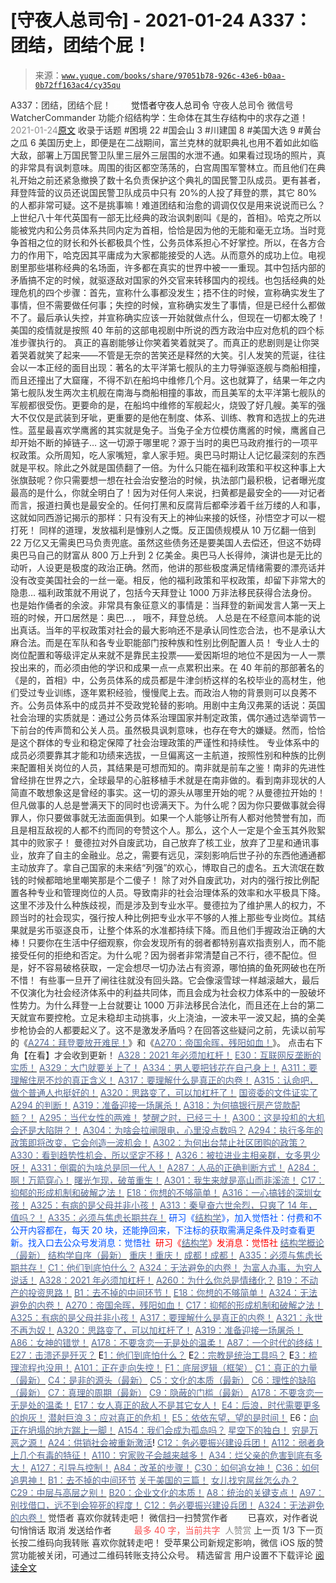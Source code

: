 # [守夜人总司令] - 2021-01-24 A337：团结，团结个屁！

> 来源：[`www.yuque.com/books/share/97051b78-926c-43e6-b0aa-0b72ff163ac4/cy35qu`](https://www.yuque.com/books/share/97051b78-926c-43e6-b0aa-0b72ff163ac4/cy35qu)

<ne-p id="520f42f3293818f927861ebbd5b15da4_p_0" data-lake-id="520f42f3293818f927861ebbd5b15da4_p_0"><ne-text id="u9b19bad4" style="color: rgb(51, 51, 51);">A337：团结，团结个屁！</ne-text></ne-p> <ne-p id="9e546bd5173d0c475d94aa85e03be74f" data-lake-id="9e546bd5173d0c475d94aa85e03be74f"><ne-text id="uc5024354" ne-fontsize="12" style="color: rgb(255, 255, 255);">原创</ne-text><ne-text id="u3d0609ed" ne-fontsize="14">觉悟者</ne-text><ne-text id="uebe316d8" ne-fontsize="14">守夜人总司令</ne-text></ne-p> <ne-p id="824dbd1e4b36b8e2e6b6fba2b647be3f" data-lake-id="824dbd1e4b36b8e2e6b6fba2b647be3f"><ne-text id="u5a8536bb" ne-fontsize="14" ne-bold="true" style="color: rgb(51, 51, 51);">守夜人总司令</ne-text></ne-p> <ne-p id="88652703294708543077f92a31137679" data-lake-id="88652703294708543077f92a31137679"><ne-text id="u3eed5a8d" ne-fontsize="14" style="color: rgb(51, 51, 51);">微信号</ne-text><ne-text id="ucfa44518" ne-fontsize="14" style="color: rgb(51, 51, 51);">WatcherCommander</ne-text></ne-p> <ne-p id="dd7295f5144b92376b18f3bd76dbd47e" data-lake-id="dd7295f5144b92376b18f3bd76dbd47e"><ne-text id="uae313668" ne-fontsize="14" style="color: rgb(51, 51, 51);">功能介绍</ne-text><ne-text id="u1153aea9" ne-fontsize="14" style="color: rgb(51, 51, 51);">结构学：生命体在其生存结构中的求存之道！</ne-text></ne-p> <ne-p id="d95a0f3b6613c201b688ad9024808121" data-lake-id="d95a0f3b6613c201b688ad9024808121"><ne-text id="u3f83a64b" style="color: rgb(140, 140, 140);">2021-01-24</ne-text>[<ne-text id="u8d7df1fd" ne-fontsize="14">原文</ne-text>](https://mp.weixin.qq.com/s?__biz=MzAxNDk1NjI2Mw==&mid=2247486381&idx=1&sn=d396c86db83327d8368789e506186ae6&chksm=9b8a2825acfda133fb1ff8ceb31dcfd72c0dd7ab58a39500b98b3a72edcd6dd7104f6255c78a&scene=27#wechat_redirect&cpage=30)</ne-p> <ne-p id="0651c4dce69272642ed6d8f69ddb89d5" data-lake-id="0651c4dce69272642ed6d8f69ddb89d5"><ne-text id="ua53258f4" style="color: rgb(51, 51, 51);">收录于话题</ne-text></ne-p> <ne-p id="a4be49b4a4f885352523c59e3b23ca91" data-lake-id="a4be49b4a4f885352523c59e3b23ca91"><ne-text id="u48b84fe7" style="color: rgb(51, 51, 51);">#困境 22</ne-text></ne-p> <ne-p id="4f90f8d9969a82cbfc78b6f1fdda6d72" data-lake-id="4f90f8d9969a82cbfc78b6f1fdda6d72"><ne-text id="u4892a854" style="color: rgb(51, 51, 51);">#国会山 3</ne-text></ne-p> <ne-p id="cdb7c41cb73013d20c7c443cc000766d" data-lake-id="cdb7c41cb73013d20c7c443cc000766d"><ne-text id="ub19814ba" style="color: rgb(51, 51, 51);">#川建国 8</ne-text></ne-p> <ne-p id="47907c9170d1d93095e79f5b90f895f6" data-lake-id="47907c9170d1d93095e79f5b90f895f6"><ne-text id="ue67ad2b1" style="color: rgb(51, 51, 51);">#美国大选 9</ne-text></ne-p> <ne-p id="a1e4815968ad3d1d71a5b6160362e452" data-lake-id="a1e4815968ad3d1d71a5b6160362e452"><ne-text id="ua859c0fd" style="color: rgb(51, 51, 51);">#黄台之瓜 6</ne-text></ne-p> <ne-p id="e3422fe46c39a19796ce79f65bb80eff" data-lake-id="e3422fe46c39a19796ce79f65bb80eff"><ne-text id="udec216a3" style="color: rgb(51, 51, 51);">美国历史上，即便是在二战期间，富兰克林的就职典礼也用不着如此如临大敌，部署上万国民警卫队里三层外三层围的水泄不通。如果看过现场的照片，真的非常具有讽刺意味。周围的街区都空荡荡的，白宫周围军警林立。而且他们在典礼开始之前还紧急撤换了数十名负责保护这个典礼的国民警卫队成员。更有甚者，拜登阵营的议员还说国民警卫队成员中只有 20%的人投了拜登的票，其它 80%的人都非常可疑。这不是挑事嘛！难道团结和治愈的调调仅仅是用来说说而已么？</ne-text></ne-p> <ne-p id="346aec5cd0eb4255d44b6665d9a3784e" data-lake-id="346aec5cd0eb4255d44b6665d9a3784e"><ne-text id="uc01a2427" style="color: rgb(51, 51, 51);">上世纪八十年代英国有一部无比经典的政治讽刺剧叫《是的，首相》。哈克之所以能被党内和公务员体系共同内定为首相，恰恰是因为他的无能和毫无立场。当时竞争首相之位的财长和外长都极具个性，公务员体系担心不好掌控。所以，在各方合力的作用下，哈克因其平庸成为大家都能接受的人选。从而意外的成功上位。电视剧里那些堪称经典的名场面，许多都在真实的世界中被一一重现。其中包括内部的矛盾搞不定的时候，就驱逐敌对国家的外交官来转移国内的视线。也包括经典的处理危机的四个步骤：首先，宣称什么事都没发生；捂不住的时候，宣称确实发生了事情，但不需要做任何事；失控的时候，宣称确实发生了事情，但是已经什么都做不了。最后承认失控，并宣称确实应该一开始就做点什么，但现在一切都太晚了！美国的疫情就是按照 40 年前的这部电视剧中所说的西方政治中应对危机的四个标准步骤执行的。</ne-text></ne-p> <ne-p id="1c52247402a90f4151bc51868b6779df" data-lake-id="1c52247402a90f4151bc51868b6779df"><ne-text id="u3a0bfa89" style="color: rgb(51, 51, 51);">真正的喜剧能够让你笑着笑着就哭了。而真正的悲剧则是让你哭着哭着就笑了起来——不管是无奈的苦笑还是释然的大笑。引人发笑的荒诞，往往会以一本正经的面目出现：著名的太平洋第七舰队的主力导弹驱逐舰与商船相撞，而且还撞出了大窟窿，不得不趴在船坞中维修几个月。这也就算了，结果一年之内第七舰队发生两次主机舰在南海与商船相撞的事故，而且美军的太平洋第七舰队的军舰都很受伤。更要命的是，在船坞中维修的军舰起火，烧毁了好几艘。美军的强大不仅仅是武装到牙呲，更重要的是他在制度、体系、训练、教育和选拔上的先进性。蓝星最喜欢学鹰酱的其实就是兔子。当兔子全方位模仿鹰酱的时候，鹰酱自己却开始不断的掉链子…</ne-text></ne-p> <ne-p id="437fdc3d795cc9aa2c0de5de14494247" data-lake-id="437fdc3d795cc9aa2c0de5de14494247"><ne-text id="u9770bdf0" style="color: rgb(51, 51, 51);">这一切源于哪里呢？源于当时的奥巴马政府推行的一项平权政策。众所周知，吃人家嘴短，拿人家手短。奥巴马时期让人记忆最深刻的东西就是平权。除此之外就是国债翻了一倍。为什么只能在福利政策和平权这种事上大张旗鼓呢？你只需要想一想在社会治安整治的时候，执法部门最积极，记者曝光度最高的是什么，你就全明白了！因为对任何人来说，扫黄都是最安全的——对记者而言，报道扫黄也是最安全的。任何打黑和反腐背后都牵涉着千丝万缕的人和事，这就如同西游记揭示的那样：只有没有天上的神仙来接的妖怪，孙悟空才可以一棍打死！</ne-text></ne-p> <ne-p id="bc9b94f9a3a277efb833f723b5fc846c" data-lake-id="bc9b94f9a3a277efb833f723b5fc846c"><ne-text id="u3aa3bb1b" style="color: rgb(51, 51, 51);">同样的道理，发放福利是慷别人之慨。反正国债规模从 10 万亿翻一倍到 22 万亿又无需奥巴马负责兜底。虽然这些债务还是要美国人去偿还，但这不妨碍奥巴马自己的财富从 800 万上升到 2 亿美金。奥巴马人长得帅，演讲也是无比的动听，人设更是极度的政治正确。然而，他讲的那些极度满足情绪需要的漂亮话并没有改变美国社会的一丝一毫。相反，他的福利政策和平权政策，却留下非常大的隐患…</ne-text></ne-p> <ne-p id="169026eb4ffd9a2767835ca333b86c98" data-lake-id="169026eb4ffd9a2767835ca333b86c98"><ne-text id="ub2dfe637" style="color: rgb(51, 51, 51);">福利政策就不用说了，包括今天拜登让 1000 万非法移民获得合法身份。也是始作俑者的余波。非常具有象征意义的事情是：当拜登的新闻发言人第一天上班的时候，开口居然是：奥巴…， 哦不，拜登总统。 人总是在不经意间本能的说出真话。当年的平权政策对社会的最大影响还不是承认同性恋合法，也不是承认大麻合法。而是在军队和各专业职能部门按种族和性别比例配置人员！</ne-text></ne-p> <ne-p id="f866d9ad05efe023c5fef474f7899ac5" data-lake-id="f866d9ad05efe023c5fef474f7899ac5"><ne-text id="u5c602cd6" style="color: rgb(51, 51, 51);">专业人士的岗位配置和等级评定从来就不是靠民主投票——爱因斯坦的地位不是因为一人一票投出来的，而必须由他的学识和成果一点一点累积出来。在 40 年前的那部著名的《是的，首相》中，公务员体系的成员都是牛津剑桥这样的名校毕业的高材生，他们受过专业训练，逐年累积经验，慢慢爬上去。而政治人物的背景则可以良莠不齐。公务员体系中的成员并不受政党轮替的影响。用剧中主角汉弗莱的话说：英国社会治理的实质就是：通过公务员体系治理国家并制定政策，偶尔通过选举调节一下前台的传声筒和公关人员。虽然极具讽刺意味，也存在夸大的嫌疑。然而，恰恰是这个群体的专业和稳定保障了社会治理政策的严谨性和持续性。</ne-text></ne-p> <ne-p id="36495671b0e546f293152477b4bb89e0" data-lake-id="36495671b0e546f293152477b4bb89e0"><ne-text id="u74d6efd6" style="color: rgb(51, 51, 51);">专业体系中的成员必须要靠其才能和功绩来选拔，一旦偏离这一主航道，按照性别和种族的比例来配置相关岗位的人员，其结果是可想而知的。南非就是前车之鉴！南非的先进性曾经排在世界之六，全球最早的心脏移植手术就是在南非做的。看到南非现状的人简直不敢想象这是曾经的事实。这一切的源头从哪里开始的呢？从曼德拉开始的！但凡做事的人总是誉满天下的同时也谤满天下。为什么呢？因为你只要做事就会得罪人，你只要做事就无法面面俱到。如果一个人能够让所有人都对他赞誉有加，而且是相互敌视的人都不约而同的夸赞这个人。那么，这个人一定是个金玉其外败絮其中的败家子！</ne-text></ne-p> <ne-p id="448ba9a34af701f81b4c62f8e3c94cc5" data-lake-id="448ba9a34af701f81b4c62f8e3c94cc5"><ne-text id="u10ea5791" style="color: rgb(51, 51, 51);">曼德拉对外自废武功，自己放弃了核工业，放弃了卫星和通讯事业，放弃了自主的金融业。总之，需要有远见，深刻影响后世子孙的东西他通通都主动放弃了。拿自己国家的未来结“列强”的欢心，博取自己的虚名。五大流氓在数钱的时候都暗地里嘲笑那是个二傻子！</ne-text></ne-p> <ne-p id="24decc8df77d75e70069e19c3b58dc1b" data-lake-id="24decc8df77d75e70069e19c3b58dc1b"><ne-text id="u4f7d2443" style="color: rgb(51, 51, 51);">除了对外自废武功，对内的强行按比例配置各种专业和管理岗位的人员。导致南非的社会治理体系的效率和水平极具下降。这里不涉及什么种族歧视，而是涉及到专业水平。曼德拉为了维护黑人的权力，不顾当时的社会现实，强行按人种比例把专业水平不够的人推上那些专业岗位。其结果就是劣币驱逐良币，让整个体系的水准都持续下降。而且他们手握政治正确的大棒！只要你在生活中仔细观察，你会发现所有的弱者都特别喜欢指责别人，而不能接受任何的拒绝和否定。为什么呢？因为弱者非常清楚自己不行，德不配位。但是，好不容易破格获取，一定会想尽一切办法占有资源，哪怕搞的鱼死网破也在所不惜！</ne-text></ne-p> <ne-p id="5d2d64eb90581b5146a014be9a0850b0" data-lake-id="5d2d64eb90581b5146a014be9a0850b0"><ne-text id="u1fe13fc4" style="color: rgb(51, 51, 51);">有些事一旦开了闸往往就没有回头路。它会像滚雪球一样越滚越大，最后不仅演化为社会经济体系中的利益共同体，而且会成为社会权力体系中的一股破坏性势力。为什么拜登一上台就要让 1000 万非法移民合法化，而且还在上台的第二天就宣布要控枪。立足未稳却主动挑事，火上浇油，一波未平一波又起，搞的全美步枪协会的人都要起义了。这不是激发矛盾吗？在回答这些疑问之前，先读以前写的《</ne-text>[<ne-text id="ucf2d93c5" style="color: rgb(87, 107, 149);">A274：拜登要放开难民！</ne-text>](http://mp.weixin.qq.com/s?__biz=MzAxNDk1NjI2Mw==&mid=2247486051&idx=1&sn=16a4a4dd2c45563e443a6b280cb8c694&chksm=9b8a29ebacfda0fd392c9a3481fc1672de502d8678074500e94047306e74046addb03696145d&scene=21#wechat_redirect)<ne-text id="u387ecb25" style="color: rgb(51, 51, 51);">》和《</ne-text>[<ne-text id="u586799af" style="color: rgb(87, 107, 149);">A270：帝国余晖，残阳如血！</ne-text>](http://mp.weixin.qq.com/s?__biz=MzAxNDk1NjI2Mw==&mid=2247486034&idx=1&sn=dd804b6b0c77b7eaee323ff1c75d0781&chksm=9b8a29daacfda0cc03cae9883ea3a777783fd7b246c0a46f57234f3d2ba81c373ef688ce936e&scene=21#wechat_redirect)<ne-text id="u0e7c7192" style="color: rgb(51, 51, 51);">》。</ne-text></ne-p> <ne-p id="c73e2eae6c199bff0eec09b099b86435" data-lake-id="c73e2eae6c199bff0eec09b099b86435"><ne-text id="u96d9b0c4" style="color: rgb(51, 51, 51);">点击右下角【</ne-text><ne-text id="ucce84340" ne-bold="true" style="color: rgb(51, 51, 51);">在看</ne-text><ne-text id="ubd029981" style="color: rgb(51, 51, 51);">】才会收到更新！</ne-text></ne-p> <ne-p id="dc3902118667390dd21b2accf5effd60" data-lake-id="dc3902118667390dd21b2accf5effd60">[<ne-text id="u5cad6501" ne-fontsize="13" ne-bold="true" style="color: rgb(87, 107, 149);">A328：2021 年必须加杠杆！</ne-text>](http://mp.weixin.qq.com/s?__biz=MzIzMDYwOTM0Mg==&mid=2247485087&idx=1&sn=24d72f6a71bddb8954a03be5db246538&chksm=e8b19e4edfc617587a8ae645885a89ab8c3c6f67730a026d9c7c9a94ab3051ca480302147fc0&scene=21#wechat_redirect)</ne-p> <ne-p id="1eb2a55093f835da4424f5b0bcc3e9c7" data-lake-id="1eb2a55093f835da4424f5b0bcc3e9c7">[<ne-text id="u87c06a7c" ne-fontsize="13" ne-bold="true" style="color: rgb(87, 107, 149);">E30：互联网反垄断的实质！</ne-text>](http://mp.weixin.qq.com/s?__biz=MzIzMDYwOTM0Mg==&mid=2247485082&idx=1&sn=c8b4d505292d900ca750fa2a4541cc88&chksm=e8b19e4bdfc6175d3ce68f21fb0530372d2723fa81da0a447f3b7e60c39e37804456fa006cab&scene=21#wechat_redirect)</ne-p> <ne-p id="47a3937c290431607ffab1cdc58d455d" data-lake-id="47a3937c290431607ffab1cdc58d455d">[<ne-text id="u3c77400e" ne-fontsize="13" ne-bold="true" style="color: rgb(87, 107, 149);">A329：大门就要关上了！</ne-text>](http://mp.weixin.qq.com/s?__biz=MzIzMDYwOTM0Mg==&mid=2247485111&idx=1&sn=2083ce35e0b472ce7526e85113d70dac&chksm=e8b19e66dfc61770d3c57843c16c77a0b5591d5f80191b03f4a0013c4a65b1b8c86de2f8361b&scene=21#wechat_redirect)</ne-p> <ne-p id="2d22d75396b6aa7f78da55ad2d2319a9" data-lake-id="2d22d75396b6aa7f78da55ad2d2319a9">[<ne-text id="u4ac6a764" ne-fontsize="13" ne-bold="true" style="color: rgb(87, 107, 149);">A334：男人要把钱花在自己身上！</ne-text>](http://mp.weixin.qq.com/s?__biz=MzIzMDYwOTM0Mg==&mid=2247485123&idx=1&sn=7a3e012167fe9f5c1555cddb7a08cc1e&chksm=e8b19e12dfc6170437185bd55475c22d1e0306d191d5cdb9c20223576d8a44e4c6d116b89e69&scene=21#wechat_redirect)</ne-p> <ne-p id="57d3a5b40533f0d0f0d4176bbe5bc92c" data-lake-id="57d3a5b40533f0d0f0d4176bbe5bc92c">[<ne-text id="uf212286b" ne-fontsize="13" ne-bold="true" style="color: rgb(87, 107, 149);">A311：要理解住房不炒的真正含义！</ne-text>](http://mp.weixin.qq.com/s?__biz=MzIzMDYwOTM0Mg==&mid=2247484959&idx=1&sn=090583ec50bfd9febec1de463c2672f6&chksm=e8b19ecedfc617d8629080f6745c8de013cfe875de26eef6767b2d5c10782650223ed15f807b&scene=21#wechat_redirect)</ne-p> <ne-p id="336d864dd9e400bc7654f14d93b9912a" data-lake-id="336d864dd9e400bc7654f14d93b9912a">[<ne-text id="ue3736e89" ne-fontsize="13" ne-bold="true" style="color: rgb(87, 107, 149);">A317：要理解什么是真正的内卷！</ne-text>](http://mp.weixin.qq.com/s?__biz=MzIzMDYwOTM0Mg==&mid=2247485061&idx=1&sn=ca29269a607917fc496e804188be831d&chksm=e8b19e54dfc617420d461820d8dd260c6fc1be85fb3e11bc1ebf0f9227e7be5ebb50f9ff2bdf&scene=21#wechat_redirect)</ne-p> <ne-p id="ed4af8d3d05d9e8f4b0e4fd841fd1162" data-lake-id="ed4af8d3d05d9e8f4b0e4fd841fd1162">[<ne-text id="ub32cbd6f" ne-bold="true" style="color: rgb(87, 107, 149);">A315：认命吧，做个普通人也挺好的！</ne-text>](http://mp.weixin.qq.com/s?__biz=MzIzMDYwOTM0Mg==&mid=2247485008&idx=1&sn=bcaf70c42d4676c8f69de9f9ead1e495&chksm=e8b19e81dfc617973ba40200519407186760e32843fc6f379020da6160b0ba89870dadcae5fa&scene=21#wechat_redirect)</ne-p> <ne-p id="256b9849f8c58bd95f8a690e4e090ecc" data-lake-id="256b9849f8c58bd95f8a690e4e090ecc">[<ne-text id="u9b1cc484" ne-fontsize="13" ne-bold="true" style="color: rgb(87, 107, 149);">A320：思路变了，可以加杠杆了！</ne-text>](http://mp.weixin.qq.com/s?__biz=MzIzMDYwOTM0Mg==&mid=2247485041&idx=1&sn=add2174fa42806f885a456a072ee4fee&chksm=e8b19ea0dfc617b6734e013f780112fdd88f28ad5312ce423fea1d75da4c3757660dab175208&scene=21#wechat_redirect)</ne-p> <ne-p id="71873b62dfcc7672beabb241b24dc04a" data-lake-id="71873b62dfcc7672beabb241b24dc04a">[<ne-text id="u61792e32" ne-fontsize="13" ne-bold="true" style="color: rgb(87, 107, 149);">国资委的文件证实了 A294 的判断！</ne-text>](http://mp.weixin.qq.com/s?__biz=MzIzMDYwOTM0Mg==&mid=2247484994&idx=1&sn=83c3c5b2335489f457b8e54e221af20e&chksm=e8b19e93dfc61785af473d8542a982e70bfc3f2c1a9837e105afba67f52e9b4f0f923e5e119f&scene=21#wechat_redirect)</ne-p> <ne-p id="25f3d65f7d9b07b915b8f01f76c5a7b1" data-lake-id="25f3d65f7d9b07b915b8f01f76c5a7b1">[<ne-text id="u6a35cceb" ne-fontsize="13" ne-bold="true" style="color: rgb(87, 107, 149);">A319：准备迎接一场屠杀！</ne-text>](http://mp.weixin.qq.com/s?__biz=MzIzMDYwOTM0Mg==&mid=2247485036&idx=1&sn=ff52df7559e0a6ed8230922ebd2af71a&chksm=e8b19ebddfc617ab0eca4ed1a66c5227d328155954d6704be456950fb3926e59e5288f7877cf&scene=21#wechat_redirect)</ne-p> <ne-p id="08a4ab2bdc7103ef53bcd60bbbff0d10" data-lake-id="08a4ab2bdc7103ef53bcd60bbbff0d10">[<ne-text id="ufb28556c" ne-fontsize="13" ne-bold="true" style="color: rgb(87, 107, 149);">A318：为何搞银行房产贷款配额？！</ne-text>](http://mp.weixin.qq.com/s?__biz=MzIzMDYwOTM0Mg==&mid=2247485031&idx=1&sn=c4af23061445755fdb12f1196c108b1d&chksm=e8b19eb6dfc617a015821fd94ff2d8f51a2cb8fb456ddd907206b615bf3240c1597d3618609c&scene=21#wechat_redirect)</ne-p> <ne-p id="dd017323d4252548d9eec83c3ef5d477" data-lake-id="dd017323d4252548d9eec83c3ef5d477">[<ne-text id="ued367a7d" ne-fontsize="13" ne-bold="true" style="color: rgb(87, 107, 149);">A295：当代女性的两难！</ne-text>](http://mp.weixin.qq.com/s?__biz=MzIzMDYwOTM0Mg==&mid=2247484854&idx=1&sn=6851afe306f7b89d23728018ea32b7f2&chksm=e8b19d67dfc61471955b15021ac11c5fff9f1607977e9df1bd2bbfabc2deb3dea5c98e369c55&scene=21#wechat_redirect)</ne-p> <ne-p id="89a8afacc747b9fbcf1b4c7ee99a8b20" data-lake-id="89a8afacc747b9fbcf1b4c7ee99a8b20">[<ne-text id="u65a2ef8d" ne-fontsize="13" ne-bold="true" style="color: rgb(87, 107, 149);">梦醒之时，已经三十！</ne-text>](http://mp.weixin.qq.com/s?__biz=MzIzMDYwOTM0Mg==&mid=2247484378&idx=1&sn=e3a058584a13d7a5267315113964280d&chksm=e8b19b0bdfc6121df4af4b77d2d826fd0f4132ccfdee48132ce8cf86eb1ba45b898be83d1dc7&scene=21#wechat_redirect)</ne-p> <ne-p id="fff2c651f02b93a2d326c807fdcdee48" data-lake-id="fff2c651f02b93a2d326c807fdcdee48">[<ne-text id="u9854a02f" ne-fontsize="13" ne-bold="true" style="color: rgb(87, 107, 149);">A300：这是投机的大机会还是大陷阱？！</ne-text>](http://mp.weixin.qq.com/s?__biz=MzIzMDYwOTM0Mg==&mid=2247484882&idx=1&sn=b103029f41e3aede94e1a45d035cd9ac&chksm=e8b19d03dfc614153863f37ca3f9204b451e2c02ad5ca8680c120e2458e628e5329c76b2d42c&scene=21#wechat_redirect)</ne-p> <ne-p id="24afbccf57faedbc6275f8ef8a5ac70f" data-lake-id="24afbccf57faedbc6275f8ef8a5ac70f">[<ne-text id="ub4d75bd6" ne-fontsize="13" ne-bold="true" style="color: rgb(87, 107, 149);">A304：为啥会拉闸限电，心里没点数吗？</ne-text>](http://mp.weixin.qq.com/s?__biz=MzIzMDYwOTM0Mg==&mid=2247484921&idx=1&sn=0f74dcad5b3cecf8e438493543b5457e&chksm=e8b19d28dfc6143eb8a9bdcdc8a57259580a9267ecea4e54032b9a803540f314e3c6a3cb50ca&scene=21#wechat_redirect)</ne-p> <ne-p id="34bbfb1aaac15513699572bf22744c37" data-lake-id="34bbfb1aaac15513699572bf22744c37">[<ne-text id="ua7d7e0eb" ne-fontsize="13" ne-bold="true" style="color: rgb(87, 107, 149);">A294：执行多年的政策即将改变，它会创造一波机会！</ne-text>](http://mp.weixin.qq.com/s?__biz=MzIzMDYwOTM0Mg==&mid=2247484849&idx=1&sn=5485cd1d6c511e883e25b0c7dd9e2e3e&chksm=e8b19d60dfc614764ffc8405dccf5b8120b31988f3c1cee74e384c06f0e39c3c81bef8263c3d&scene=21#wechat_redirect)</ne-p> <ne-p id="c62f7b1bac49f6758e8cc0bc201e444e" data-lake-id="c62f7b1bac49f6758e8cc0bc201e444e">[<ne-text id="u84160bc8" ne-fontsize="13" ne-bold="true" style="color: rgb(87, 107, 149);">A302：为何出台禁止社区团购的政策？</ne-text>](http://mp.weixin.qq.com/s?__biz=MzIzMDYwOTM0Mg==&mid=2247484904&idx=1&sn=3b711f9bc2c47ba0ba432cf47d5832fb&chksm=e8b19d39dfc6142f8524aba7d5a15c694c1e25c19e2e662f6773219ace93c7354adf6878e54f&scene=21#wechat_redirect)</ne-p> <ne-p id="cf84e905654ec5adbb0d1efe129c2a9d" data-lake-id="cf84e905654ec5adbb0d1efe129c2a9d">[<ne-text id="u76542283" ne-fontsize="13" style="color: rgb(87, 107, 149);">A330：看到趋势性机会，所以坚定不移！</ne-text>](http://mp.weixin.qq.com/s?__biz=MzIzMDYwOTM0Mg==&mid=2247485097&idx=1&sn=029f58e90141f7c4f18ef6ab40373e19&chksm=e8b19e78dfc6176ea3034b9a8f0a03e5f177c973262e7cebc5b5508215ce61a425c5a542f301&scene=21#wechat_redirect)</ne-p> <ne-p id="734b627bb10af2bc48041b99979a8556" data-lake-id="734b627bb10af2bc48041b99979a8556">[<ne-text id="uacd84e9b" ne-fontsize="13" style="color: rgb(87, 107, 149);">A326：被拉进业主相亲群，女多男少呀！</ne-text>](http://mp.weixin.qq.com/s?__biz=MzAxNDk1NjI2Mw==&mid=2247486324&idx=1&sn=c0d67524b58ca0869251ac8dd9772466&chksm=9b8a28fcacfda1ea6297a2c531a80b18eb2234b7902983ffb2ea8c860ef64b3e0c1b6af20e11&scene=21#wechat_redirect)</ne-p> <ne-p id="fe3f7abe120e43a9c77ec243cfdb59a7" data-lake-id="fe3f7abe120e43a9c77ec243cfdb59a7">[<ne-text id="u317caebd" ne-fontsize="13" style="color: rgb(87, 107, 149);">A331：倒霉的为啥总是同一代人！</ne-text>](http://mp.weixin.qq.com/s?__biz=MzIzMDYwOTM0Mg==&mid=2247485093&idx=1&sn=1f0dea4c2daf6d0cc57291f380950d92&chksm=e8b19e74dfc617625c62894cea1b4b7266548075986dbd0e01c9e42d0da7833a1b11c1196559&scene=21#wechat_redirect)</ne-p> <ne-p id="4a4eb5ce7fd0ecda94b35a094f8406e3" data-lake-id="4a4eb5ce7fd0ecda94b35a094f8406e3">[<ne-text id="u9fb058c9" ne-fontsize="13" style="color: rgb(87, 107, 149);">A287：人品的正确判断方式！</ne-text>](http://mp.weixin.qq.com/s?__biz=MzAxNDk1NjI2Mw==&mid=2247486146&idx=1&sn=43c3cc0387fbab991133860c59aabdb0&chksm=9b8a294aacfda05c52561e366129fd6344dc4c97609a47d4210f9498f8535fec2425c2410b31&scene=21#wechat_redirect)</ne-p> <ne-p id="bdb2a936f0c05b095da91b2c749532d6" data-lake-id="bdb2a936f0c05b095da91b2c749532d6">[<ne-text id="ue35dfb87" ne-fontsize="13" style="color: rgb(87, 107, 149);">A284：啊！万箭穿心！</ne-text>](http://mp.weixin.qq.com/s?__biz=MzAxNDk1NjI2Mw==&mid=2247486135&idx=1&sn=e950149b9b9147e9199cfc6093605950&chksm=9b8a293facfda029419b911d4b4fa91c73bbaf695b206df2cf15124d843f4bf4b80673baa394&scene=21#wechat_redirect)</ne-p> <ne-p id="b6027b07afbe22c30a7b05134d508149" data-lake-id="b6027b07afbe22c30a7b05134d508149">[<ne-text id="u87fcc89a" ne-fontsize="13" ne-bold="true" style="color: rgb(87, 107, 149);">曙光乍现，破茧重生！</ne-text>](http://mp.weixin.qq.com/s?__biz=MzAxNDk1NjI2Mw==&mid=2247486294&idx=1&sn=be44736a53c7548cbf498c01a2bb7f09&chksm=9b8a28deacfda1c8e4e0697d35dc6ec4f2a2c67d403892eb69390a9af93a54f6a576d7bbf08c&scene=21#wechat_redirect)</ne-p> <ne-p id="201661604da8e7d7fc3357856b0cd225" data-lake-id="201661604da8e7d7fc3357856b0cd225">[<ne-text id="uf745c701" ne-fontsize="13" style="color: rgb(87, 107, 149);">A301：我生来就是高山而非溪流！</ne-text>](http://mp.weixin.qq.com/s?__biz=MzIzMDYwOTM0Mg==&mid=2247484895&idx=1&sn=241f68fd60c1b47239beef7573364ceb&chksm=e8b19d0edfc6141856def733b4a1fd20332b7083f1234182452387fcfe12cebb015db7bfbeec&scene=21#wechat_redirect)</ne-p> <ne-p id="fd18ee11aca35d42f88fb613d3477ff9" data-lake-id="fd18ee11aca35d42f88fb613d3477ff9">[<ne-text id="u9af68978" ne-fontsize="13" style="color: rgb(87, 107, 149);">C17：抑郁的形成机制和破解之法！</ne-text>](http://mp.weixin.qq.com/s?__biz=MzIzMDYwOTM0Mg==&mid=2247484812&idx=1&sn=d8b3a1dbaf5f2d08fe6d2e1664237ba4&chksm=e8b19d5ddfc6144b05efb4212b3542ab9f22b79a2ddab8e42ec911a07ea74190ce84f24e123f&scene=21#wechat_redirect)</ne-p> <ne-p id="37e619ac84cb75c180192cfb56da48a8" data-lake-id="37e619ac84cb75c180192cfb56da48a8">[<ne-text id="u2d8e1ff7" ne-fontsize="13" style="color: rgb(87, 107, 149);">E18：你想的不够简单！</ne-text>](http://mp.weixin.qq.com/s?__biz=MzIzMDYwOTM0Mg==&mid=2247484775&idx=1&sn=2a8e810e281cd7fe5a4db49002b193d2&chksm=e8b19db6dfc614a0e3360f0d54949c40138c27b184c114a44feaa394bd4400073dbbedf6a049&scene=21#wechat_redirect)</ne-p> <ne-p id="05e377edede192a2cd1dfea3beb29352" data-lake-id="05e377edede192a2cd1dfea3beb29352">[<ne-text id="ufa18fc72" style="color: rgb(87, 107, 149);">A316：一心搞钱的深圳女孩！</ne-text>](http://mp.weixin.qq.com/s?__biz=MzIzMDYwOTM0Mg==&mid=2247485013&idx=1&sn=47e4214190fe82572974deeaba06f332&chksm=e8b19e84dfc61792d2eb8f2f774cbc1781e03fc16024a0b1223db933ddb215be7e51e100be98&scene=21#wechat_redirect)</ne-p> <ne-p id="0abfc3dbc53aeca0aaaab213c156bfc2" data-lake-id="0abfc3dbc53aeca0aaaab213c156bfc2">[<ne-text id="ue6b3f666" ne-fontsize="13" style="color: rgb(87, 107, 149);">A325：有病的是父母并非小孩！</ne-text>](http://mp.weixin.qq.com/s?__biz=MzIzMDYwOTM0Mg==&mid=2247485077&idx=1&sn=57f985e15ac94c5f1f3882ca3b043fc7&chksm=e8b19e44dfc617526db72343346431f4b43129e2437747a012cba9bf63b9695a2fc25c5e4654&scene=21#wechat_redirect)</ne-p> <ne-p id="e31c1b3c83cb61ae6dd5f8f4ed3235e8" data-lake-id="e31c1b3c83cb61ae6dd5f8f4ed3235e8">[<ne-text id="u4fa48ba0" ne-fontsize="13" ne-bold="true" style="color: rgb(87, 107, 149);">A313：秦皇奋六世余烈，只爽了 14 年，值吗？！</ne-text>](http://mp.weixin.qq.com/s?__biz=MzIzMDYwOTM0Mg==&mid=2247484982&idx=1&sn=c788144715447f1d1706d11032606236&chksm=e8b19ee7dfc617f122722185bea3af2753d3c810cdae1f8c6e5189fb69afc7b28093e7466cfd&scene=21#wechat_redirect)</ne-p> <ne-p id="921b6429721d1e33b4c8ee963f267fe0" data-lake-id="921b6429721d1e33b4c8ee963f267fe0">[<ne-text id="u49ffb1aa" ne-fontsize="13" style="color: rgb(87, 107, 149);">A335：必须与焦虑长期共存！</ne-text>](http://mp.weixin.qq.com/s?__biz=MzAxNDk1NjI2Mw==&mid=2247486374&idx=1&sn=4fe65f98dbb12715942c17d88881d35c&chksm=9b8a282eacfda13800233a59e482c8d0a3ccd8215fe1838fd7aacd5834824282dc11af377582&scene=21#wechat_redirect)</ne-p> <ne-p id="e7bba93b6025ca260590edbf0649a9e3" data-lake-id="e7bba93b6025ca260590edbf0649a9e3"><ne-text id="u11424af8" ne-bold="true" style="color: rgb(0, 82, 255);">研习《</ne-text>[<ne-text id="u5893daeb" ne-bold="true" style="color: rgb(87, 107, 149);">结构学</ne-text>](https://mp.weixin.qq.com/mp/appmsgalbum?action=getalbum&album_id=1318317199878225920&__biz=MzAxNDk1NjI2Mw==#wechat_redirect)<ne-text id="u52943664" ne-bold="true" style="color: rgb(0, 82, 255);">》，加入觉悟社：付费和不公开内容都在，每天 20 块，还能挣回来，下注标的获取需满足条件及时查看更新。</ne-text><ne-text id="u271b3393" style="color: rgb(0, 82, 255);">找入口去公众号发消息：觉悟社 </ne-text></ne-p> <ne-p id="9b5867f697f66efd26f339ccb4b13959" data-lake-id="9b5867f697f66efd26f339ccb4b13959"><ne-text id="u2d5b49d0" style="color: rgb(255, 0, 0);">研习《</ne-text>[<ne-text id="u1798f7b9" style="color: rgb(87, 107, 149);">结构学</ne-text>](https://mp.weixin.qq.com/mp/appmsgalbum?action=getalbum&album_id=1318317199878225920&__biz=MzAxNDk1NjI2Mw==#wechat_redirect)<ne-text id="u63053b33" style="color: rgb(255, 0, 0);">》发消息</ne-text><ne-text id="uec207eb4" ne-bold="true" style="color: rgb(255, 0, 0);">：觉悟社</ne-text></ne-p>  <ne-p id="785045bd5a2717c5eaca2097b9f47309" data-lake-id="785045bd5a2717c5eaca2097b9f47309"><ne-card data-card-name="image" data-card-type="inline" id="kw8yx" data-event-boundary="card" style="color: rgb(51, 51, 51);"><ne-p id="db0a7127dca49b79292569a2e93500c5" data-lake-id="db0a7127dca49b79292569a2e93500c5">[<ne-text id="uad9f7fbf" style="color: rgb(87, 107, 149);">结构学概论（最新）</ne-text>](http://mp.weixin.qq.com/s?__biz=MzAxNDk1NjI2Mw==&mid=2247485167&idx=1&sn=d5e962eff4a8e9770c83bc87d19d07f3&chksm=9b8a2567acfdac7154f7a62996dca874e5d186b44f3d120dcb633760318788c42d304e325313&scene=21#wechat_redirect)</ne-p> <ne-p id="125b19c09a95efed034035da661b68df" data-lake-id="125b19c09a95efed034035da661b68df">[<ne-text id="ueaa7d906" style="color: rgb(87, 107, 149);">结构学自序（最新）</ne-text>](http://mp.weixin.qq.com/s?__biz=MzAxNDk1NjI2Mw==&mid=2247485327&idx=1&sn=5a8c9a6499c84e1c3129ca7cb41e0ac7&chksm=9b8a2407acfdad112471c12c6b86e4e914116dbb6d6588fa726a72e0aafa01d9c1b9fd24a738&scene=21#wechat_redirect)</ne-p> <ne-p id="d483aa2415ecbdbbcf258ff40c4d6b01" data-lake-id="d483aa2415ecbdbbcf258ff40c4d6b01">[<ne-text id="uc7766e8b" style="color: rgb(87, 107, 149);">重庆！重庆！</ne-text>](http://mp.weixin.qq.com/s?__biz=MzAxNDk1NjI2Mw==&mid=2247485354&idx=1&sn=331128611c478feede60317e963239a5&chksm=9b8a2422acfdad3448a9bcc0f9745f4367028e8a9b0a307f7c01c2690c398560a4be5e43492c&scene=21#wechat_redirect)</ne-p> <ne-p id="cc09399a42ab8fed4e42feaa5a493ea2" data-lake-id="cc09399a42ab8fed4e42feaa5a493ea2">[<ne-text id="u28998246" style="color: rgb(87, 107, 149);">成都！成都！</ne-text>](http://mp.weixin.qq.com/s?__biz=MzIzMDYwOTM0Mg==&mid=2247484576&idx=1&sn=432e1df31f0735f0c93636776e97a859&chksm=e8b19c71dfc615671c9204af66bb0ffdb622fb2545b0387734a662feaa8e8be57d3063f59c5a&scene=21#wechat_redirect)</ne-p> <ne-p id="d0330ceec5aeffc93ca24a6f95035d09" data-lake-id="d0330ceec5aeffc93ca24a6f95035d09">[<ne-text id="ud28467d7" style="color: rgb(87, 107, 149);">A335：必须与焦虑长期共存！</ne-text>](http://mp.weixin.qq.com/s?__biz=MzAxNDk1NjI2Mw==&mid=2247486374&idx=1&sn=4fe65f98dbb12715942c17d88881d35c&chksm=9b8a282eacfda13800233a59e482c8d0a3ccd8215fe1838fd7aacd5834824282dc11af377582&scene=21#wechat_redirect)</ne-p> <ne-p id="d5108bbb591635d9491ee9caac5edede" data-lake-id="d5108bbb591635d9491ee9caac5edede">[<ne-text id="u6af6e9b8" style="color: rgb(87, 107, 149);">C1：他们到底怕什么？</ne-text>](http://mp.weixin.qq.com/s?__biz=MzAxNDk1NjI2Mw==&mid=2247483898&idx=1&sn=1b0a50386e9e89d2750dec717236f0aa&chksm=9b8a2272acfdab64235b35ee5e91b8cac6172144207251636e1345fc570aa1601f59eff7f442&scene=21#wechat_redirect)</ne-p> <ne-p id="a45e5e29a38a2e81f5449c9cc84889bc" data-lake-id="a45e5e29a38a2e81f5449c9cc84889bc">[<ne-text id="uf12e8671" style="color: rgb(87, 107, 149);">A324：无法避免的内卷！</ne-text>](http://mp.weixin.qq.com/s?__biz=MzAxNDk1NjI2Mw==&mid=2247486351&idx=1&sn=416223e7bbe181ac9d64767f073152d1&chksm=9b8a2807acfda11139d7bb034b96551e34563b5f21310b05ac2aa8808c12fb592aedd4ee3bf5&scene=21#wechat_redirect)</ne-p> <ne-p id="35edd1eb3ef89583c96fefc356ee9400" data-lake-id="35edd1eb3ef89583c96fefc356ee9400">[<ne-text id="u265df4ab" style="color: rgb(87, 107, 149);">为富人办事，为穷人说话！</ne-text>](http://mp.weixin.qq.com/s?__biz=MzIzMDYwOTM0Mg==&mid=2247484462&idx=1&sn=195ebab17907fba73c69ae7a11bc40ad&chksm=e8b19cffdfc615e9b2f88327d492813afa3656859f4d67a6d831ac1cf684a54b760a8b8edcd6&scene=21#wechat_redirect)</ne-p> <ne-p id="334a304f9217542716f35d46c5acf09d" data-lake-id="334a304f9217542716f35d46c5acf09d">[<ne-text id="u1185884c" style="color: rgb(87, 107, 149);">A328：2021 年必须加杠杆！</ne-text>](http://mp.weixin.qq.com/s?__biz=MzIzMDYwOTM0Mg==&mid=2247485087&idx=1&sn=24d72f6a71bddb8954a03be5db246538&chksm=e8b19e4edfc617587a8ae645885a89ab8c3c6f67730a026d9c7c9a94ab3051ca480302147fc0&scene=21#wechat_redirect)</ne-p> <ne-p id="d1407a52ae87f717a81189861db920c9" data-lake-id="d1407a52ae87f717a81189861db920c9">[<ne-text id="ue8883799" style="color: rgb(87, 107, 149);">A260：为什么你总是情绪化？</ne-text>](http://mp.weixin.qq.com/s?__biz=MzAxNDk1NjI2Mw==&mid=2247485923&idx=1&sn=6e1e4a5b0b44a3ac652fe5b32b56ac07&chksm=9b8a2a6bacfda37d56d0717875b11867d9f7426fb815a36f43aebb438d135b81c8d69c3ab006&scene=21#wechat_redirect)</ne-p> <ne-p id="a1be0decfe03a534191f250cb1512540" data-lake-id="a1be0decfe03a534191f250cb1512540">[<ne-text id="ub270a1b9" style="color: rgb(87, 107, 149);">B19：不动产的投资思路！</ne-text>](http://mp.weixin.qq.com/s?__biz=MzIzMDYwOTM0Mg==&mid=2247484069&idx=1&sn=a13a6e590a21b27fd1356718b3a2dcd3&chksm=e8b19a74dfc613622b23c7233732cbb1d499c75f9b7ac3047cdeaee3a34eeae7d3b4871429f1&scene=21#wechat_redirect)</ne-p> <ne-p id="fab229a3c2d4c757e1f58750938b389f" data-lake-id="fab229a3c2d4c757e1f58750938b389f">[<ne-text id="u0fc0897b" style="color: rgb(87, 107, 149);">B1：去不掉的中间环节！</ne-text>](http://mp.weixin.qq.com/s?__biz=MzIzMDYwOTM0Mg==&mid=2247483903&idx=1&sn=e8a21cb816d6a27d869f81463805a208&chksm=e8b1992edfc610380f54d91f9acc9844820c77ce8a5bcedb4f36372c406647f45fd2514a6a77&scene=21#wechat_redirect)</ne-p> <ne-p id="05298cf36b5ee4da2e4ec74be09862d6" data-lake-id="05298cf36b5ee4da2e4ec74be09862d6">[<ne-text id="u0e9c1036" style="color: rgb(87, 107, 149);">E18：你想的不够简单！</ne-text>](http://mp.weixin.qq.com/s?__biz=MzIzMDYwOTM0Mg==&mid=2247484775&idx=1&sn=2a8e810e281cd7fe5a4db49002b193d2&chksm=e8b19db6dfc614a0e3360f0d54949c40138c27b184c114a44feaa394bd4400073dbbedf6a049&scene=21#wechat_redirect)</ne-p> <ne-p id="24fd2e2ac61ff457e46135c7a834dbd4" data-lake-id="24fd2e2ac61ff457e46135c7a834dbd4">[<ne-text id="u80d36b4d" style="color: rgb(87, 107, 149);">A324：无法避免的内卷！</ne-text>](http://mp.weixin.qq.com/s?__biz=MzAxNDk1NjI2Mw==&mid=2247486351&idx=1&sn=416223e7bbe181ac9d64767f073152d1&chksm=9b8a2807acfda11139d7bb034b96551e34563b5f21310b05ac2aa8808c12fb592aedd4ee3bf5&scene=21#wechat_redirect)</ne-p> <ne-p id="757423acfbc930c92bd8cd4f6f01c8ae" data-lake-id="757423acfbc930c92bd8cd4f6f01c8ae">[<ne-text id="ua8dd1b46" style="color: rgb(87, 107, 149);">A270：帝国余晖，残阳如血！</ne-text>](http://mp.weixin.qq.com/s?__biz=MzAxNDk1NjI2Mw==&mid=2247486034&idx=1&sn=dd804b6b0c77b7eaee323ff1c75d0781&chksm=9b8a29daacfda0cc03cae9883ea3a777783fd7b246c0a46f57234f3d2ba81c373ef688ce936e&scene=21#wechat_redirect)</ne-p> <ne-p id="cf6fd20b980e8ec6f979a2e017bec0d0" data-lake-id="cf6fd20b980e8ec6f979a2e017bec0d0">[<ne-text id="u53bf155e" style="color: rgb(87, 107, 149);">C17：抑郁的形成机制和破解之法！</ne-text>](http://mp.weixin.qq.com/s?__biz=MzIzMDYwOTM0Mg==&mid=2247484812&idx=1&sn=d8b3a1dbaf5f2d08fe6d2e1664237ba4&chksm=e8b19d5ddfc6144b05efb4212b3542ab9f22b79a2ddab8e42ec911a07ea74190ce84f24e123f&scene=21#wechat_redirect)</ne-p> <ne-p id="5197c673395210d3142e4385efcbfb1a" data-lake-id="5197c673395210d3142e4385efcbfb1a">[<ne-text id="u2f044143" style="color: rgb(87, 107, 149);">A325：有病的是父母并非小孩！</ne-text>](http://mp.weixin.qq.com/s?__biz=MzIzMDYwOTM0Mg==&mid=2247485077&idx=1&sn=57f985e15ac94c5f1f3882ca3b043fc7&chksm=e8b19e44dfc617526db72343346431f4b43129e2437747a012cba9bf63b9695a2fc25c5e4654&scene=21#wechat_redirect)</ne-p> <ne-p id="9b7d8edc67e370e23d32ca20d2fc8db4" data-lake-id="9b7d8edc67e370e23d32ca20d2fc8db4">[<ne-text id="uba8fbd29" style="color: rgb(87, 107, 149);">A317：要理解什么是真正的内卷！</ne-text>](http://mp.weixin.qq.com/s?__biz=MzIzMDYwOTM0Mg==&mid=2247485061&idx=1&sn=ca29269a607917fc496e804188be831d&chksm=e8b19e54dfc617420d461820d8dd260c6fc1be85fb3e11bc1ebf0f9227e7be5ebb50f9ff2bdf&scene=21#wechat_redirect)</ne-p> <ne-p id="3e03be681043456fd58052e1f47a9ffd" data-lake-id="3e03be681043456fd58052e1f47a9ffd">[<ne-text id="ufde2ac19" style="color: rgb(87, 107, 149);">A321：永世不再为奴！</ne-text>](http://mp.weixin.qq.com/s?__biz=MzIzMDYwOTM0Mg==&mid=2247485052&idx=1&sn=a4eca565a8588f32fe70fe7e0524c2ea&chksm=e8b19eaddfc617bb7424ca5cc981c023d4f05e84dc6e35a6a7b78736e805e8317c7611dac353&scene=21#wechat_redirect)</ne-p> <ne-p id="fdb32969c82b8fa13c0571876d3d469e" data-lake-id="fdb32969c82b8fa13c0571876d3d469e">[<ne-text id="u64107cb2" style="color: rgb(87, 107, 149);">A320：思路变了，可以加杠杆了！</ne-text>](http://mp.weixin.qq.com/s?__biz=MzIzMDYwOTM0Mg==&mid=2247485041&idx=1&sn=add2174fa42806f885a456a072ee4fee&chksm=e8b19ea0dfc617b6734e013f780112fdd88f28ad5312ce423fea1d75da4c3757660dab175208&scene=21#wechat_redirect)</ne-p> <ne-p id="36d9e29e87854829011ef0680120fd54" data-lake-id="36d9e29e87854829011ef0680120fd54">[<ne-text id="uc41c0ffb" style="color: rgb(87, 107, 149);">A319：准备迎接一场屠杀！</ne-text>](http://mp.weixin.qq.com/s?__biz=MzIzMDYwOTM0Mg==&mid=2247485036&idx=1&sn=ff52df7559e0a6ed8230922ebd2af71a&chksm=e8b19ebddfc617ab0eca4ed1a66c5227d328155954d6704be456950fb3926e59e5288f7877cf&scene=21#wechat_redirect)</ne-p> <ne-p id="4b86a3e73c57016216c1d0f1081db658" data-lake-id="4b86a3e73c57016216c1d0f1081db658">[<ne-text id="ueabb9c16" style="color: rgb(87, 107, 149);">A86：女神的错觉！</ne-text>](http://mp.weixin.qq.com/s?__biz=MzAxNDk1NjI2Mw==&mid=2247484733&idx=1&sn=fab22e8ab3f80b78dab3d4e2e2716bfb&chksm=9b8a26b5acfdafa374df83506e5086a573169362877918977c08490b4e9747c45c99d1266e7f&scene=21#wechat_redirect)</ne-p> <ne-p id="84fd88b92c0eb3a42d87a6a1776067dd" data-lake-id="84fd88b92c0eb3a42d87a6a1776067dd">[<ne-text id="ub77ca733" style="color: rgb(87, 107, 149);">A178：不要贪恋一无是处的温柔！</ne-text>](http://mp.weixin.qq.com/s?__biz=MzAxNDk1NjI2Mw==&mid=2247485259&idx=1&sn=c46eb58cf71fc316608279b1e10828b8&chksm=9b8a24c3acfdadd57781ee9631cc06ed50551cc15141d155f54fa20dcf69c653825673104680&scene=21#wechat_redirect)</ne-p> <ne-p id="f349165f655f8a2221ecb4a828627e4c" data-lake-id="f349165f655f8a2221ecb4a828627e4c">[<ne-text id="u7f8b393a" style="color: rgb(87, 107, 149);">A87：一个时代的终结！</ne-text>](http://mp.weixin.qq.com/s?__biz=MzIzMDYwOTM0Mg==&mid=2247484102&idx=1&sn=c0572fe89409ac0ef2d1468b8f81f130&chksm=e8b19a17dfc6130119eacf0492c237b5173f6f9c13265a36d7919e3132228f8c2d3306863c08&scene=21#wechat_redirect)</ne-p> <ne-p id="55865221ac4b0ffe27db9bd0688d4d62" data-lake-id="55865221ac4b0ffe27db9bd0688d4d62">[<ne-text id="ud3ed704b" style="color: rgb(87, 107, 149);">E27：击溃还是歼灭？</ne-text>](http://mp.weixin.qq.com/s?__biz=MzAxNDk1NjI2Mw==&mid=2247485068&idx=1&sn=2b373ea4eefcf1b09885327f1a71579c&chksm=9b8a2504acfdac128793e9562414dc6898813182021afefdb73c3ea788e0a998af0ed02fe173&scene=21#wechat_redirect)</ne-p> <ne-p id="9771beb398ca89cc6180d30146a4f391" data-lake-id="9771beb398ca89cc6180d30146a4f391"><ne-text id="udf65273e" style="color: rgb(11, 1, 20);">E</ne-text>[<ne-text id="u94f1d00c" style="color: rgb(87, 107, 149);">1：他们到底怕什么？</ne-text>](http://mp.weixin.qq.com/s?__biz=MzAxNDk1NjI2Mw==&mid=2247483898&idx=1&sn=1b0a50386e9e89d2750dec717236f0aa&chksm=9b8a2272acfdab64235b35ee5e91b8cac6172144207251636e1345fc570aa1601f59eff7f442&scene=21#wechat_redirect)</ne-p> <ne-p id="6c8a83316372120a4668a0594ebcc921" data-lake-id="6c8a83316372120a4668a0594ebcc921"><ne-text id="u9930f7f2" style="color: rgb(11, 1, 20);">E</ne-text>[<ne-text id="u0f15c9e9" style="color: rgb(87, 107, 149);">2：宗教是统治工具吗？</ne-text>](http://mp.weixin.qq.com/s?__biz=MzAxNDk1NjI2Mw==&mid=2247483901&idx=1&sn=f5d9f8c7bd84370c79adae921351e813&chksm=9b8a2275acfdab63fde093d76ff82e01d0e2fd43ea675f77fd17fd51a15873d4d10499f5338d&scene=21#wechat_redirect)</ne-p> <ne-p id="889725c7509d2a35979738918f2e6bfe" data-lake-id="889725c7509d2a35979738918f2e6bfe"><ne-text id="u97d384ee" style="color: rgb(11, 1, 20);">E</ne-text>[<ne-text id="u8c59820f" style="color: rgb(87, 107, 149);">3：梳理流程也没用！</ne-text>](http://mp.weixin.qq.com/s?__biz=MzAxNDk1NjI2Mw==&mid=2247483989&idx=1&sn=ee70dacfd980f041379d91ae947ece44&chksm=9b8a21ddacfda8cb28bf62d6f53531e8a8ebce2de96396e50ec7e7e144fffe502ec6faee3415&scene=21#wechat_redirect)</ne-p> <ne-p id="25b8ed0d7fdc626ce0ae278707547541" data-lake-id="25b8ed0d7fdc626ce0ae278707547541">[<ne-text id="u9ad59c35" style="color: rgb(87, 107, 149);">A101：正在走向失控！</ne-text>](http://mp.weixin.qq.com/s?__biz=MzAxNDk1NjI2Mw==&mid=2247485118&idx=1&sn=f80e8cdc785582325fe732a34ada1752&chksm=9b8a2536acfdac20e341884248b172b0c0ca910540223ab60c7625fdc0de2a03975d780ea2ab&scene=21#wechat_redirect)</ne-p> <ne-p id="d7a437b251a4f8f1c089a7d2cbd5d4eb" data-lake-id="d7a437b251a4f8f1c089a7d2cbd5d4eb">[<ne-text id="uef788969" style="color: rgb(87, 107, 149);">F1：底层逻辑（框架）</ne-text>](http://mp.weixin.qq.com/s?__biz=MzAxNDk1NjI2Mw==&mid=2247485072&idx=1&sn=83d919c9e3bf71d25978a97c8d4c8aa6&chksm=9b8a2518acfdac0ea8a0f84382cc7c0a26d1ac3664d76c6365aee67ac4ebcac1bf280c060249&scene=21#wechat_redirect)</ne-p> <ne-p id="966882e7c33232460870efb10f9dd645" data-lake-id="966882e7c33232460870efb10f9dd645">[<ne-text id="u1c8c1148" style="color: rgb(87, 107, 149);">C1：真正的力量（最新）</ne-text>](http://mp.weixin.qq.com/s?__biz=MzAxNDk1NjI2Mw==&mid=2247485209&idx=1&sn=d7b335d2c9632363c72de85ce7834b3e&chksm=9b8a2491acfdad87ae308d74534ec4def57980a2b1db88ffe56ac03e4d76ea55e7eab2343097&scene=21#wechat_redirect)</ne-p> <ne-p id="133efaa44f2c57a38580c2e55cee3caf" data-lake-id="133efaa44f2c57a38580c2e55cee3caf">[<ne-text id="ud8d64791" style="color: rgb(87, 107, 149);">C4：是非的源头（最新）</ne-text>](http://mp.weixin.qq.com/s?__biz=MzAxNDk1NjI2Mw==&mid=2247485283&idx=1&sn=4f6374be824ea0fb148517f63cae7a95&chksm=9b8a24ebacfdadfd9bb865954cfc7b9621c1450b4c258506347b2201a04c6057c4119a1a0820&scene=21#wechat_redirect)</ne-p> <ne-p id="bfef632c10b2d2260cc53e6b091091e0" data-lake-id="bfef632c10b2d2260cc53e6b091091e0">[<ne-text id="uf9772a14" style="color: rgb(87, 107, 149);">C5：文化的本质（最新）</ne-text>](http://mp.weixin.qq.com/s?__biz=MzAxNDk1NjI2Mw==&mid=2247485176&idx=1&sn=edd2d2664617b856f73da27471529eb6&chksm=9b8a2570acfdac66a9ad0160a17afd9e23a687bc0be9b7517602aaf3fa126c5d785bcead0da7&scene=21#wechat_redirect)</ne-p> <ne-p id="64732dc36808a1c84ecd3d3cc4c5a1d8" data-lake-id="64732dc36808a1c84ecd3d3cc4c5a1d8">[<ne-text id="uab330a8a" style="color: rgb(87, 107, 149);">C6：理性的缺陷（最新）</ne-text>](http://mp.weixin.qq.com/s?__biz=MzAxNDk1NjI2Mw==&mid=2247485088&idx=1&sn=dc240d68dabbc3fbaa9897c63128e439&chksm=9b8a2528acfdac3e2ed7d1fff93035fb458ffdde98085ac6cfcd64bd53c9b8492733341b88ca&scene=21#wechat_redirect)</ne-p> <ne-p id="d2323f73085f16dc016dd1ba024ac0aa" data-lake-id="d2323f73085f16dc016dd1ba024ac0aa">[<ne-text id="u6f289a08" style="color: rgb(87, 107, 149);">C7：真理的周期（最新）</ne-text>](http://mp.weixin.qq.com/s?__biz=MzAxNDk1NjI2Mw==&mid=2247485125&idx=1&sn=724eac40812de46a36c36a423d100223&chksm=9b8a254dacfdac5b81e40465e73885bad2944e5115cd3c3fd5564b139fff62d8d15465bdc614&scene=21#wechat_redirect)</ne-p> <ne-p id="864f6043f1cb5e2b9c583b07fe972161" data-lake-id="864f6043f1cb5e2b9c583b07fe972161">[<ne-text id="u5abed041" style="color: rgb(87, 107, 149);">C9：隐蔽的门槛（最新）</ne-text>](http://mp.weixin.qq.com/s?__biz=MzAxNDk1NjI2Mw==&mid=2247485348&idx=1&sn=ff97eada6a187dc249bda43b3b1b6322&chksm=9b8a242cacfdad3a56345ecbfec34c4b29ae50e2c9b8b8e59e501c899390f434f72ae3d6ad87&scene=21#wechat_redirect)</ne-p> <ne-p id="959e4c563c3b464718ee2837fe9cd2b5" data-lake-id="959e4c563c3b464718ee2837fe9cd2b5">[<ne-text id="u7a28dd46" style="color: rgb(87, 107, 149);">A178：不要贪恋一无是处的温柔！</ne-text>](http://mp.weixin.qq.com/s?__biz=MzAxNDk1NjI2Mw==&mid=2247485259&idx=1&sn=c46eb58cf71fc316608279b1e10828b8&chksm=9b8a24c3acfdadd57781ee9631cc06ed50551cc15141d155f54fa20dcf69c653825673104680&scene=21#wechat_redirect)</ne-p> <ne-p id="62a7a05da447171c0e57615907da2cf6" data-lake-id="62a7a05da447171c0e57615907da2cf6">[<ne-text id="ua6a68377" style="color: rgb(87, 107, 149);">E17：女人真正的敌人不是其它女人！</ne-text>](http://mp.weixin.qq.com/s?__biz=MzAxNDk1NjI2Mw==&mid=2247485246&idx=1&sn=e0a9e2bac3f9bc5122895e854b7d597a&chksm=9b8a24b6acfdada017380e476dc7faaf80b57b95b2bb8eb7b8ab61d0b04f5dd46850f7af81e3&scene=21#wechat_redirect)</ne-p> <ne-p id="4eb872460be07c0606341eb40c547f91" data-lake-id="4eb872460be07c0606341eb40c547f91">[<ne-text id="u49ef5752" style="color: rgb(87, 107, 149);">E4：后浪，时代需要更多的炮灰！</ne-text>](http://mp.weixin.qq.com/s?__biz=MzAxNDk1NjI2Mw==&mid=2247485174&idx=1&sn=e3a702db58f3c2ec0d06b89f8435c73a&chksm=9b8a257eacfdac680d37903d2d05385f5c9401c189321cc109c96b1063e9753c8498d1553f72&scene=21#wechat_redirect)</ne-p> <ne-p id="35f908e21a5aa8416fd9def12224266b" data-lake-id="35f908e21a5aa8416fd9def12224266b">[<ne-text id="u5d7e0641" style="color: rgb(87, 107, 149);">潜射巨浪 3：应对真正的危机！</ne-text>](http://mp.weixin.qq.com/s?__biz=MzAxNDk1NjI2Mw==&mid=2247485199&idx=1&sn=aba0a12dad3ec2d04e267645968b7cb1&chksm=9b8a2487acfdad910b880c358c1f6754e5ba01eb7eadfe70b45c2d1c9ec161d20151df4b1f2e&scene=21#wechat_redirect)</ne-p> <ne-p id="6d8bb17ac97c5fe91726cf71174c2bd9" data-lake-id="6d8bb17ac97c5fe91726cf71174c2bd9">[<ne-text id="uf9b8f44b" style="color: rgb(87, 107, 149);">E5：依依东望，望的是时间！</ne-text>](http://mp.weixin.qq.com/s?__biz=MzIzMDYwOTM0Mg==&mid=2247483860&idx=1&sn=b5b01ae82ff764ce2806251e3f2a809f&chksm=e8b19905dfc61013607735eb7782299c9a4d7a39a8b15a7b46182ef20eda3ffe9f6ed6337e1f&scene=21#wechat_redirect)</ne-p> <ne-p id="f61f22ae9579e90bd4b7d4329114654a" data-lake-id="f61f22ae9579e90bd4b7d4329114654a"><ne-text id="u5be9fe8c" style="color: rgb(51, 51, 51);">E6：</ne-text>[<ne-text id="u1614a405" style="color: rgb(87, 107, 149);">向正在坍塌的地方踹上一脚！</ne-text>](http://mp.weixin.qq.com/s?__biz=MzAxNDk1NjI2Mw==&mid=2247483789&idx=1&sn=5e44b7b524c3dc4bb7705f49ed0a44a3&chksm=9b8a2205acfdab139e4b1d44ef6702b09c9fbf79505340205d13fbdaa33207a997f54bee0e97&scene=21#wechat_redirect)</ne-p> <ne-p id="2a2743e0894f58bd086d44bdec4d92e4" data-lake-id="2a2743e0894f58bd086d44bdec4d92e4">[<ne-text id="u1d9937cb" style="color: rgb(87, 107, 149);">A154：我们会成为孤岛吗？</ne-text>](http://mp.weixin.qq.com/s?__biz=MzAxNDk1NjI2Mw==&mid=2247485133&idx=1&sn=f0da94e06adf2e02d479952851fe28eb&chksm=9b8a2545acfdac5355c2d105123de29322b07b417f2923aa9d8e5ee9e2ba86a65fe31a2b3a0a&scene=21#wechat_redirect)</ne-p> <ne-p id="21c20c4625854c92f29dbaf32415fc01" data-lake-id="21c20c4625854c92f29dbaf32415fc01">[<ne-text id="u78fed13e" style="color: rgb(87, 107, 149);">星空下的独白！</ne-text>](http://mp.weixin.qq.com/s?__biz=MzAxNDk1NjI2Mw==&mid=2247484550&idx=1&sn=fa82f3305cc05c03bebea3852dd822b6&chksm=9b8a270eacfdae181964706c9ba3ccde2a315f3f6e21011f6296b060e0e14384ad0485da97f9&scene=21#wechat_redirect)</ne-p> <ne-p id="7f1743e4a3c57d6260f5c2e3dcfa8340" data-lake-id="7f1743e4a3c57d6260f5c2e3dcfa8340">[<ne-text id="ue5667193" style="color: rgb(87, 107, 149);">穷是万恶之源！</ne-text>](http://mp.weixin.qq.com/s?__biz=MzAxNDk1NjI2Mw==&mid=2247483823&idx=1&sn=e54ebe9891b302dc0bf1815c76ccf8b7&chksm=9b8a2227acfdab31a05e273addd9159d4b8263d58d3c58bf214841c8189157519719c3427306&scene=21#wechat_redirect)</ne-p> <ne-p id="bc8552ffc00d6c5bd357778bbf6b0e4e" data-lake-id="bc8552ffc00d6c5bd357778bbf6b0e4e">[<ne-text id="u2c94485e" style="color: rgb(87, 107, 149);">A24：供销社会被重新激活</ne-text>](http://mp.weixin.qq.com/s?__biz=MzAxNDk1NjI2Mw==&mid=2247484249&idx=1&sn=b8af24c3440b291292b1ed4eddfcfaec&chksm=9b8a20d1acfda9c79045cf72415a403a655fcbcc03483c9b2970fd289e28f7c18a998142039c&scene=21#wechat_redirect)<ne-text id="ua2725ecb" style="color: rgb(11, 1, 20);">!</ne-text></ne-p> <ne-p id="136f657a27655bf197e62ee5fa13516b" data-lake-id="136f657a27655bf197e62ee5fa13516b">[<ne-text id="ue8e31802" style="color: rgb(87, 107, 149);">C12：务必要振兴建设兵团！</ne-text>](http://mp.weixin.qq.com/s?__biz=MzAxNDk1NjI2Mw==&mid=2247484193&idx=1&sn=88c86597191d0c97a411f9ea6f7b7c5d&chksm=9b8a20a9acfda9bfae819e8e42531fe6d523dd244ef0fc0c0787ab812540108c181f7ec2ffa9&scene=21#wechat_redirect)</ne-p> <ne-p id="bd219ce93562cff8bed826c4c7a321fd" data-lake-id="bd219ce93562cff8bed826c4c7a321fd">[<ne-text id="u1a0d180c" style="color: rgb(87, 107, 149);">A112：弱者身上几个有毒的特征！</ne-text>](http://mp.weixin.qq.com/s?__biz=MzAxNDk1NjI2Mw==&mid=2247484903&idx=1&sn=609b7c81f10207eea8bcccbe35aa61b6&chksm=9b8a266facfdaf790a328ee9eca9d05f95ce939b69b2e4c1fcaacd63470bd79c44d03caeb00c&scene=21#wechat_redirect)</ne-p> <ne-p id="c6c74745118bf6cf6f7f6785e82e0158" data-lake-id="c6c74745118bf6cf6f7f6785e82e0158">[<ne-text id="ub5f4db42" style="color: rgb(87, 107, 149);">A110：穷家败子会越来越多！</ne-text>](http://mp.weixin.qq.com/s?__biz=MzAxNDk1NjI2Mw==&mid=2247484897&idx=1&sn=84e1c8a85eb385c04f400095d47d55eb&chksm=9b8a2669acfdaf7f7a431a12c057023ae123aaa855b0f9d48a98c21eae27788632beb60765c9&scene=21#wechat_redirect)</ne-p> <ne-p id="5d6273804905eb69e6a1743a7ea822a5" data-lake-id="5d6273804905eb69e6a1743a7ea822a5">[<ne-text id="u32b1808e" style="color: rgb(87, 107, 149);">A34：烂父亲的危害到底有多大！</ne-text>](http://mp.weixin.qq.com/s?__biz=MzIzMDYwOTM0Mg==&mid=2247483986&idx=1&sn=984fbf5e696f7a3f34f25dcf93037cea&chksm=e8b19a83dfc61395d629a54503920505c42a73a62b9e72308ed4ea0d66c509ca66a1a3138ea5&scene=21#wechat_redirect)</ne-p> <ne-p id="60a1457960acd8c3ede11f203116a335" data-lake-id="60a1457960acd8c3ede11f203116a335">[<ne-text id="u59bbe0af" style="color: rgb(87, 107, 149);">A127：引导与控制！</ne-text>](http://mp.weixin.qq.com/s?__biz=MzAxNDk1NjI2Mw==&mid=2247484979&idx=1&sn=f399f00523a8dd5cafe7c0636121333e&chksm=9b8a25bbacfdacad35d6b31ea6500e76fc161c3dd8e789aacdc1284bedcdcaf57570dd6f6261&scene=21#wechat_redirect)</ne-p> <ne-p id="6e9df8607cbc0723145218aef01c9a51" data-lake-id="6e9df8607cbc0723145218aef01c9a51">[<ne-text id="u0b93a836" style="color: rgb(87, 107, 149);">A84：改革的步骤！</ne-text>](http://mp.weixin.qq.com/s?__biz=MzIzMDYwOTM0Mg==&mid=2247484098&idx=1&sn=8a28fd5dce47b485ed38e4f3cfdb7d05&chksm=e8b19a13dfc61305fde13511d297aa1d6b59184825c7998f338e7d5f36742e3c06c717d78fe8&scene=21#wechat_redirect)</ne-p> <ne-p id="993256094b093de1aa9b01143ffecdb6" data-lake-id="993256094b093de1aa9b01143ffecdb6">[<ne-text id="u6429fa32" style="color: rgb(87, 107, 149);">C30：如何追女神！</ne-text>](http://mp.weixin.qq.com/s?__biz=MzAxNDk1NjI2Mw==&mid=2247484588&idx=1&sn=de5c95495cc04bcfe8644c3c2bc025c3&chksm=9b8a2724acfdae3286a142c2de506a7494e2d7aa50c990c0e159cedab07b5287040f286dfac6&scene=21#wechat_redirect)</ne-p> <ne-p id="ccbff2102317215ddae614fe0e3ad250" data-lake-id="ccbff2102317215ddae614fe0e3ad250">[<ne-text id="ub9c38bc4" style="color: rgb(87, 107, 149);">C36：如何追男神！</ne-text>](http://mp.weixin.qq.com/s?__biz=MzAxNDk1NjI2Mw==&mid=2247485234&idx=1&sn=3a3659e6648263013c662bb25ff35795&chksm=9b8a24baacfdadace5d8fa147798a3e18e84b07e4f8761b0f7137b9811a42425b869336013db&scene=21#wechat_redirect)</ne-p> <ne-p id="14fab21c1ae4e9b10ad14d52ffeb6f8e" data-lake-id="14fab21c1ae4e9b10ad14d52ffeb6f8e">[<ne-text id="ued0d5d06" style="color: rgb(87, 107, 149);">B1：去不掉的中间环节</ne-text>](http://mp.weixin.qq.com/s?__biz=MzIzMDYwOTM0Mg==&mid=2247483903&idx=1&sn=e8a21cb816d6a27d869f81463805a208&chksm=e8b1992edfc610380f54d91f9acc9844820c77ce8a5bcedb4f36372c406647f45fd2514a6a77&scene=21#wechat_redirect)</ne-p> <ne-p id="fb0ce827753f9b9469d73dec90201167" data-lake-id="fb0ce827753f9b9469d73dec90201167">[<ne-text id="ud5ea813d" style="color: rgb(87, 107, 149);">关于美国的三篇！</ne-text>](http://mp.weixin.qq.com/s?__biz=MzIzMDYwOTM0Mg==&mid=2247484082&idx=1&sn=7f0efdc740505aeff41af3593c2c07d2&chksm=e8b19a63dfc613757721204eef321ddcad7ddc01dfc2076db117c37c0b37d75438f2e405c830&scene=21#wechat_redirect)</ne-p> <ne-p id="48edb6ced7a41f55c67fe7941df803f3" data-lake-id="48edb6ced7a41f55c67fe7941df803f3">[<ne-text id="u50770071" style="color: rgb(87, 107, 149);">女儿找穷屌丝怎么办？</ne-text>](http://mp.weixin.qq.com/s?__biz=MzAxNDk1NjI2Mw==&mid=2247484939&idx=1&sn=6a8b9a3df7e1197fde72a04e45ad3055&chksm=9b8a2583acfdac958a9514beb89993c74e6ee5ad63df4c4c6d420f8ac9cc3976dcfe5f66c734&scene=21#wechat_redirect)</ne-p> <ne-p id="8ed64c642e1c8cbcc2d69bcdd1685421" data-lake-id="8ed64c642e1c8cbcc2d69bcdd1685421">[<ne-text id="u21763388" style="color: rgb(87, 107, 149);">C29：中层与高层之别！</ne-text>](http://mp.weixin.qq.com/s?__biz=MzIzMDYwOTM0Mg==&mid=2247484061&idx=1&sn=6b5effaceec4ccea129b0b2c0ff9eb94&chksm=e8b19a4cdfc6135a82d4a79c2245a8efb5cea97135ffeef76afcdb0f1d23fc37408270b77ac3&scene=21#wechat_redirect)</ne-p> <ne-p id="aefd39e348e9503a8c899139d150eca3" data-lake-id="aefd39e348e9503a8c899139d150eca3">[<ne-text id="ub943b27a" style="color: rgb(87, 107, 149);">B20：企业文化的本质！</ne-text>](http://mp.weixin.qq.com/s?__biz=MzIzMDYwOTM0Mg==&mid=2247484111&idx=1&sn=d6154ef03c3702d24ebbd49ec6d2544b&chksm=e8b19a1edfc61308357f4cc639a74339e18c1e7ea64e351a1d73fac03d82e0daa3d7cbd2b4f7&scene=21#wechat_redirect)</ne-p> <ne-p id="6370e1562f3c1774707b7505e74727c9" data-lake-id="6370e1562f3c1774707b7505e74727c9">[<ne-text id="u14712dd3" style="color: rgb(87, 107, 149);">A8：统治的关键支点！</ne-text>](http://mp.weixin.qq.com/s?__biz=MzAxNDk1NjI2Mw==&mid=2247483996&idx=1&sn=c9bc4ea308424074eddfdf68020fc602&chksm=9b8a21d4acfda8c2902216f0de9989ce3d22d440efe7c3bdcc29724308c95969cb124ed257f5&scene=21#wechat_redirect)</ne-p> <ne-p id="590331e046a95abd9292a174c7766f9e" data-lake-id="590331e046a95abd9292a174c7766f9e">[<ne-text id="u79ca4553" style="color: rgb(87, 107, 149);">A97：别找借口，远不到会猝死的程度！</ne-text>](http://mp.weixin.qq.com/s?__biz=MzAxNDk1NjI2Mw==&mid=2247484866&idx=1&sn=d93222730b1fd65cd31d270e54c91073&chksm=9b8a264aacfdaf5cf1d8eab64891b03e7b9966e887c9f512b7cb4a3f6cca04f1faa2c5da905d&scene=21#wechat_redirect)</ne-p> <ne-p id="e6012618a33682aed1a3a83c1d02d20e" data-lake-id="e6012618a33682aed1a3a83c1d02d20e">[<ne-text id="u9f751807" style="color: rgb(87, 107, 149);">C12：务必要振兴建设兵团！</ne-text>](http://mp.weixin.qq.com/s?__biz=MzAxNDk1NjI2Mw==&mid=2247484193&idx=1&sn=88c86597191d0c97a411f9ea6f7b7c5d&chksm=9b8a20a9acfda9bfae819e8e42531fe6d523dd244ef0fc0c0787ab812540108c181f7ec2ffa9&scene=21#wechat_redirect)</ne-p> <ne-p id="4327bca5fb39a8132731a5ae6843b3ba" data-lake-id="4327bca5fb39a8132731a5ae6843b3ba">[<ne-text id="u12295f5b" style="color: rgb(87, 107, 149);">A324：无法避免的内卷！</ne-text>](http://mp.weixin.qq.com/s?__biz=MzAxNDk1NjI2Mw==&mid=2247486351&idx=1&sn=416223e7bbe181ac9d64767f073152d1&chksm=9b8a2807acfda11139d7bb034b96551e34563b5f21310b05ac2aa8808c12fb592aedd4ee3bf5&scene=21#wechat_redirect)</ne-p> <ne-p id="3ba2133c750bc4e8dfe3d3726d2d0c22" data-lake-id="3ba2133c750bc4e8dfe3d3726d2d0c22"><ne-text id="u0abfdd30" style="color: rgb(51, 51, 51);">觉悟者</ne-text></ne-p> <ne-p id="be2a35a1baf10623a668c8f40a47f5b7" data-lake-id="be2a35a1baf10623a668c8f40a47f5b7"><ne-text id="ueb818fab" style="color: rgb(51, 51, 51);">喜欢你就转走吧！</ne-text></ne-p> <ne-p id="b61e6a267fcc60488e87f3d638f351c2" data-lake-id="b61e6a267fcc60488e87f3d638f351c2"><ne-text id="u038b7ae0" ne-bold="true" style="color: rgb(51, 51, 51);">微信扫一扫赞赏作者</ne-text><ne-text id="uead8afdf" ne-bold="true" style="color: rgb(255, 255, 255);">赞赏</ne-text></ne-p> <ne-p id="267160a4e94fd829909907a3fc872346" data-lake-id="267160a4e94fd829909907a3fc872346"><ne-text id="ucf274949" style="color: rgb(51, 51, 51);">已喜欢，</ne-text><ne-text id="ufb2e3a4a">对作者说句悄悄话</ne-text></ne-p> <ne-p id="ae07b597c29afa7e316b65d37eb48aec" data-lake-id="ae07b597c29afa7e316b65d37eb48aec"><ne-text id="ue60d6ed0" style="color: rgb(51, 51, 51);">取消</ne-text></ne-p> <ne-p id="84b417af1b729b9acae92cfb820f1f93" data-lake-id="84b417af1b729b9acae92cfb820f1f93"><ne-text id="u31c9df69" ne-fontsize="14" ne-bold="true" style="color: rgb(51, 51, 51);">发送给作者</ne-text></ne-p> <ne-p id="e12e0924996a3337bb2b1f78cab97c44" data-lake-id="e12e0924996a3337bb2b1f78cab97c44"><ne-text id="u2bfffec0" ne-bold="true" style="color: rgb(255, 255, 255);">发送</ne-text></ne-p> <ne-p id="e9e9bbaca0bed9a2a08cafbc4198d09e" data-lake-id="e9e9bbaca0bed9a2a08cafbc4198d09e"><ne-text id="u9a67a908" ne-fontsize="13" style="color: rgb(250, 81, 81);">最多 40 字，当前共字</ne-text></ne-p> <ne-p id="6644b7fbab9296ee00c2e5f106b94327" data-lake-id="6644b7fbab9296ee00c2e5f106b94327"><ne-text id="u3f237457" style="color: rgb(136, 136, 136);"> 人赞赏</ne-text></ne-p> <ne-p id="d792bca76e0371b7099c34fe4b222945" data-lake-id="d792bca76e0371b7099c34fe4b222945"><ne-text id="u436cda76" style="color: rgb(51, 51, 51);">上一页</ne-text> <ne-text id="ue04e6ea7">1</ne-text><ne-text id="uff67caa1" style="color: rgb(51, 51, 51);">/3 下一页</ne-text></ne-p> <ne-p id="69d3d24f709a6fe25611e07906b1ef4b" data-lake-id="69d3d24f709a6fe25611e07906b1ef4b"><ne-text id="u334f9943" style="color: rgb(51, 51, 51);">长按二维码向我转账</ne-text></ne-p> <ne-p id="a7c5bae839e33c872bf25919c2949e25" data-lake-id="a7c5bae839e33c872bf25919c2949e25"><ne-text id="u920bd4ea" style="color: rgb(51, 51, 51);">喜欢你就转走吧！</ne-text></ne-p> <ne-p id="5904ea342a4494f5fa618f9688786db3" data-lake-id="5904ea342a4494f5fa618f9688786db3"><ne-text id="uc9afcf46" style="color: rgb(51, 51, 51);">受苹果公司新规定影响，微信 iOS 版的赞赏功能被关闭，可通过二维码转账支持公众号。</ne-text></ne-p> <ne-h3 id="X5mKj" data-lake-id="X5mKj"><ne-heading-ext><ne-heading-anchor></ne-heading-anchor><ne-heading-fold></ne-heading-fold></ne-heading-ext><ne-heading-content><ne-text id="u991f674c" ne-fontsize="16" style="color: rgb(51, 51, 51);">精选留言</ne-text></ne-heading-content></ne-h3> <ne-p id="7af4664ec933b457dd5e3ec6c168056c" data-lake-id="7af4664ec933b457dd5e3ec6c168056c"><ne-text id="uc35b26eb" style="color: rgb(51, 51, 51);">用户设置不下载评论</ne-text></ne-p> <ne-p id="514b98db6a5fab6182773524fad91b6e" data-lake-id="514b98db6a5fab6182773524fad91b6e">[<ne-text id="u41b0dcf7">阅读全文</ne-text>](https://t.zsxq.com/FAybUFy)</ne-p></ne-card></ne-p>